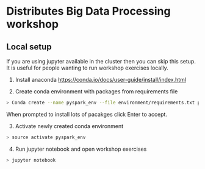 # Distributes Big Data Processing workshop

## Local setup
If you are using jupyter available in the cluster then you can skip this setup. It is useful for people wanting to run workshop exercises locally.

1. Install anaconda https://conda.io/docs/user-guide/install/index.html

2. Create conda environment with packages from requirements file
```bash
> Conda create --name pyspark_env --file environment/requirements.txt python=3.5
```
When prompted to install lots of pacakges click Enter to accept.

3. Activate newly created conda environment
```bash
> source activate pyspark_env
```

4. Run jupyter notebook and open workshop exercises
```bash
> jupyter notebook
```


